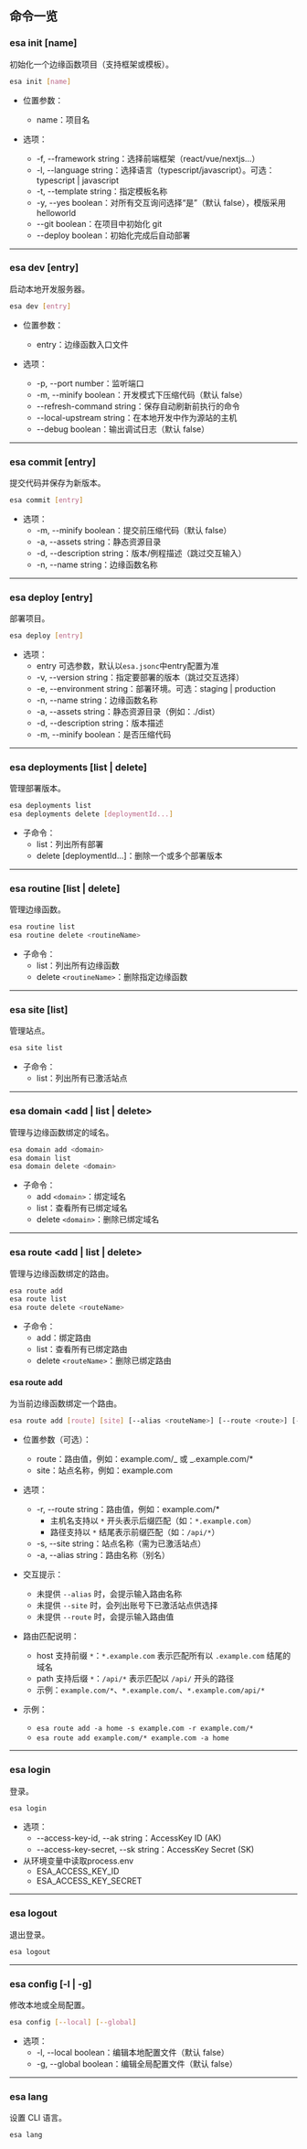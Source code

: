 ## 命令一览

### esa init [name]

初始化一个边缘函数项目（支持框架或模板）。

```bash
esa init [name]
```

- 位置参数：
  - name：项目名

- 选项：
  - -f, --framework string：选择前端框架（react/vue/nextjs...）
  - -l, --language string：选择语言（typescript/javascript）。可选：typescript | javascript
  - -t, --template string：指定模板名称
  - -y, --yes boolean：对所有交互询问选择“是”（默认 false），模版采用helloworld
  - --git boolean：在项目中初始化 git
  - --deploy boolean：初始化完成后自动部署

---

### esa dev [entry]

启动本地开发服务器。

```bash
esa dev [entry]
```

- 位置参数：
  - entry：边缘函数入口文件

- 选项：
  - -p, --port number：监听端口
  - -m, --minify boolean：开发模式下压缩代码（默认 false）
  - --refresh-command string：保存自动刷新前执行的命令
  - --local-upstream string：在本地开发中作为源站的主机
  - --debug boolean：输出调试日志（默认 false）

---

### esa commit [entry]

提交代码并保存为新版本。

```bash
esa commit [entry]
```

- 选项：
  - -m, --minify boolean：提交前压缩代码（默认 false）
  - -a, --assets string：静态资源目录
  - -d, --description string：版本/例程描述（跳过交互输入）
  - -n, --name string：边缘函数名称

---

### esa deploy [entry]

部署项目。

```bash
esa deploy [entry]
```

- 选项：
  - entry 可选参数，默认以`esa.jsonc`中entry配置为准
  - -v, --version string：指定要部署的版本（跳过交互选择）
  - -e, --environment string：部署环境。可选：staging | production
  - -n, --name string：边缘函数名称
  - -a, --assets string：静态资源目录（例如：./dist）
  - -d, --description string：版本描述
  - -m, --minify boolean：是否压缩代码

---

### esa deployments [list | delete]

管理部署版本。

```bash
esa deployments list
esa deployments delete [deploymentId...]
```

- 子命令：
  - list：列出所有部署
  - delete [deploymentId...]：删除一个或多个部署版本

---

### esa routine [list | delete]

管理边缘函数。

```bash
esa routine list
esa routine delete <routineName>
```

- 子命令：
  - list：列出所有边缘函数
  - delete `<routineName>`：删除指定边缘函数

---

### esa site [list]

管理站点。

```bash
esa site list
```

- 子命令：
  - list：列出所有已激活站点

---

### esa domain <add | list | delete>

管理与边缘函数绑定的域名。

```bash
esa domain add <domain>
esa domain list
esa domain delete <domain>
```

- 子命令：
  - add `<domain>`：绑定域名
  - list：查看所有已绑定域名
  - delete `<domain>`：删除已绑定域名

---

### esa route <add | list | delete>

管理与边缘函数绑定的路由。

```bash
esa route add
esa route list
esa route delete <routeName>
```

- 子命令：
  - add：绑定路由
  - list：查看所有已绑定路由
  - delete `<routeName>`：删除已绑定路由

#### esa route add

为当前边缘函数绑定一个路由。

```bash
esa route add [route] [site] [--alias <routeName>] [--route <route>] [--site <site>]
```

- 位置参数（可选）：
  - route：路由值，例如：example.com/_ 或 _.example.com/\*
  - site：站点名称，例如：example.com

- 选项：
  - -r, --route string：路由值，例如：example.com/\*
    - 主机名支持以 `*` 开头表示后缀匹配（如：`*.example.com`）
    - 路径支持以 `*` 结尾表示前缀匹配（如：`/api/*`）
  - -s, --site string：站点名称（需为已激活站点）
  - -a, --alias string：路由名称（别名）

- 交互提示：
  - 未提供 `--alias` 时，会提示输入路由名称
  - 未提供 `--site` 时，会列出账号下已激活站点供选择
  - 未提供 `--route` 时，会提示输入路由值

- 路由匹配说明：
  - host 支持前缀 `*`：`*.example.com` 表示匹配所有以 `.example.com` 结尾的域名
  - path 支持后缀 `*`：`/api/*` 表示匹配以 `/api/` 开头的路径
  - 示例：`example.com/*`、`*.example.com/`、`*.example.com/api/*`

- 示例：
  - `esa route add -a home -s example.com -r example.com/*`
  - `esa route add example.com/* example.com -a home`

---

### esa login

登录。

```bash
esa login
```

- 选项：
  - --access-key-id, --ak string：AccessKey ID (AK)
  - --access-key-secret, --sk string：AccessKey Secret (SK)
- 从环境变量中读取process.env
  - ESA_ACCESS_KEY_ID
  - ESA_ACCESS_KEY_SECRET

---

### esa logout

退出登录。

```bash
esa logout
```

---

### esa config [-l | -g]

修改本地或全局配置。

```bash
esa config [--local] [--global]
```

- 选项：
  - -l, --local boolean：编辑本地配置文件（默认 false）
  - -g, --global boolean：编辑全局配置文件（默认 false）

---

### esa lang

设置 CLI 语言。

```bash
esa lang
```
